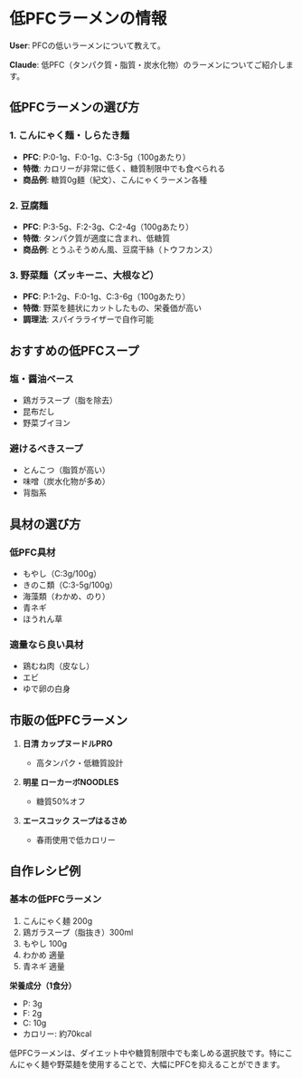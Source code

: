 # 低PFCラーメンの情報

**User**:
PFCの低いラーメンについて教えて。

**Claude**:
低PFC（タンパク質・脂質・炭水化物）のラーメンについてご紹介します。

## 低PFCラーメンの選び方

### 1. こんにゃく麺・しらたき麺
- **PFC**: P:0-1g、F:0-1g、C:3-5g（100gあたり）
- **特徴**: カロリーが非常に低く、糖質制限中でも食べられる
- **商品例**: 糖質0g麺（紀文）、こんにゃくラーメン各種

### 2. 豆腐麺
- **PFC**: P:3-5g、F:2-3g、C:2-4g（100gあたり）
- **特徴**: タンパク質が適度に含まれ、低糖質
- **商品例**: とうふそうめん風、豆腐干絲（トウフカンス）

### 3. 野菜麺（ズッキーニ、大根など）
- **PFC**: P:1-2g、F:0-1g、C:3-6g（100gあたり）
- **特徴**: 野菜を麺状にカットしたもの、栄養価が高い
- **調理法**: スパイラライザーで自作可能

## おすすめの低PFCスープ

### 塩・醤油ベース
- 鶏ガラスープ（脂を除去）
- 昆布だし
- 野菜ブイヨン

### 避けるべきスープ
- とんこつ（脂質が高い）
- 味噌（炭水化物が多め）
- 背脂系

## 具材の選び方

### 低PFC具材
- もやし（C:3g/100g）
- きのこ類（C:3-5g/100g）
- 海藻類（わかめ、のり）
- 青ネギ
- ほうれん草

### 適量なら良い具材
- 鶏むね肉（皮なし）
- エビ
- ゆで卵の白身

## 市販の低PFCラーメン

1. **日清 カップヌードルPRO**
   - 高タンパク・低糖質設計

2. **明星 ローカーボNOODLES**
   - 糖質50%オフ

3. **エースコック スープはるさめ**
   - 春雨使用で低カロリー

## 自作レシピ例

### 基本の低PFCラーメン
1. こんにゃく麺 200g
2. 鶏ガラスープ（脂抜き）300ml
3. もやし 100g
4. わかめ 適量
5. 青ネギ 適量

**栄養成分（1食分）**
- P: 3g
- F: 2g
- C: 10g
- カロリー: 約70kcal

低PFCラーメンは、ダイエット中や糖質制限中でも楽しめる選択肢です。特にこんにゃく麺や野菜麺を使用することで、大幅にPFCを抑えることができます。
